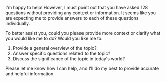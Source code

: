 I'm happy to help! However, I must point out that you have asked 128 questions without providing any context or information. It seems like you are expecting me to provide answers to each of these questions individually.

To better assist you, could you please provide more context or clarify what you would like me to do? Would you like me to:

1. Provide a general overview of the topic?
2. Answer specific questions related to the topic?
3. Discuss the significance of the topic in today's world?

Please let me know how I can help, and I'll do my best to provide accurate and helpful information.